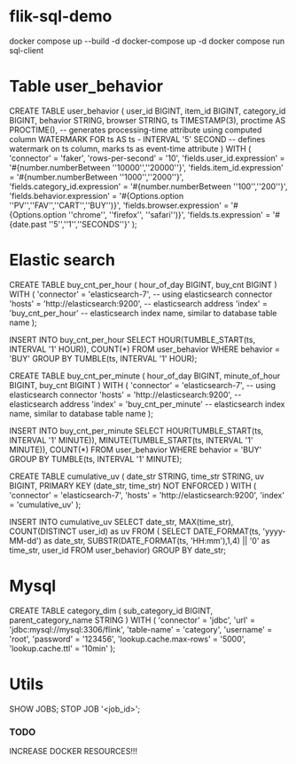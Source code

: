 # flik-sql-demo


docker compose up --build -d
docker-compose up -d
docker compose run sql-client



# Table user_behavior
CREATE TABLE user_behavior (
    user_id BIGINT,
    item_id BIGINT,
    category_id BIGINT,
    behavior STRING,
    browser STRING,
    ts TIMESTAMP(3),
    proctime AS PROCTIME(),   -- generates processing-time attribute using computed column
    WATERMARK FOR ts AS ts - INTERVAL '5' SECOND  -- defines watermark on ts column, marks ts as event-time attribute
) WITH (
    'connector' = 'faker',
    'rows-per-second' = '10',
    'fields.user_id.expression' = '#{number.numberBetween ''10000'',''20000''}',
    'fields.item_id.expression' = '#{number.numberBetween ''1000'',''2000''}',
    'fields.category_id.expression' = '#{number.numberBetween ''100'',''200''}',
    'fields.behavior.expression' = '#{Options.option ''PV'',''FAV'',''CART'',''BUY'')}',
    'fields.browser.expression' = '#{Options.option ''chrome'', ''firefox'', ''safari'')}',
    'fields.ts.expression' = '#{date.past ''5'',''1'',''SECONDS''}'
);

# Elastic search
CREATE TABLE buy_cnt_per_hour (
    hour_of_day BIGINT,
    buy_cnt BIGINT
) WITH (
    'connector' = 'elasticsearch-7', -- using elasticsearch connector
    'hosts' = 'http://elasticsearch:9200',  -- elasticsearch address
    'index' = 'buy_cnt_per_hour'  -- elasticsearch index name, similar to database table name
);

INSERT INTO buy_cnt_per_hour
SELECT HOUR(TUMBLE_START(ts, INTERVAL '1' HOUR)), COUNT(*)
FROM user_behavior
WHERE behavior = 'BUY'
GROUP BY TUMBLE(ts, INTERVAL '1' HOUR);

CREATE TABLE buy_cnt_per_minute (
    hour_of_day BIGINT,
    minute_of_hour BIGINT,
    buy_cnt BIGINT
) WITH (
    'connector' = 'elasticsearch-7', -- using elasticsearch connector
    'hosts' = 'http://elasticsearch:9200',  -- elasticsearch address
    'index' = 'buy_cnt_per_minute'  -- elasticsearch index name, similar to database table name
);

INSERT INTO buy_cnt_per_minute
SELECT HOUR(TUMBLE_START(ts, INTERVAL '1' MINUTE)), MINUTE(TUMBLE_START(ts, INTERVAL '1' MINUTE)), COUNT(*)
FROM user_behavior
WHERE behavior = 'BUY'
GROUP BY TUMBLE(ts, INTERVAL '1' MINUTE);

CREATE TABLE cumulative_uv (
    date_str STRING,
    time_str STRING,
    uv BIGINT,
    PRIMARY KEY (date_str, time_str) NOT ENFORCED
) WITH (
    'connector' = 'elasticsearch-7',
    'hosts' = 'http://elasticsearch:9200',
    'index' = 'cumulative_uv'
);

INSERT INTO cumulative_uv
SELECT date_str, MAX(time_str), COUNT(DISTINCT user_id) as uv
FROM (
  SELECT
    DATE_FORMAT(ts, 'yyyy-MM-dd') as date_str,
    SUBSTR(DATE_FORMAT(ts, 'HH:mm'),1,4) || '0' as time_str,
    user_id
  FROM user_behavior)
GROUP BY date_str;



# Mysql
CREATE TABLE category_dim (
    sub_category_id BIGINT,
    parent_category_name STRING
) WITH (
    'connector' = 'jdbc',
    'url' = 'jdbc:mysql://mysql:3306/flink',
    'table-name' = 'category',
    'username' = 'root',
    'password' = '123456',
    'lookup.cache.max-rows' = '5000',
    'lookup.cache.ttl' = '10min'
);


# Utils
SHOW JOBS;
STOP JOB '<job_id>';

### TODO
INCREASE DOCKER RESOURCES!!!